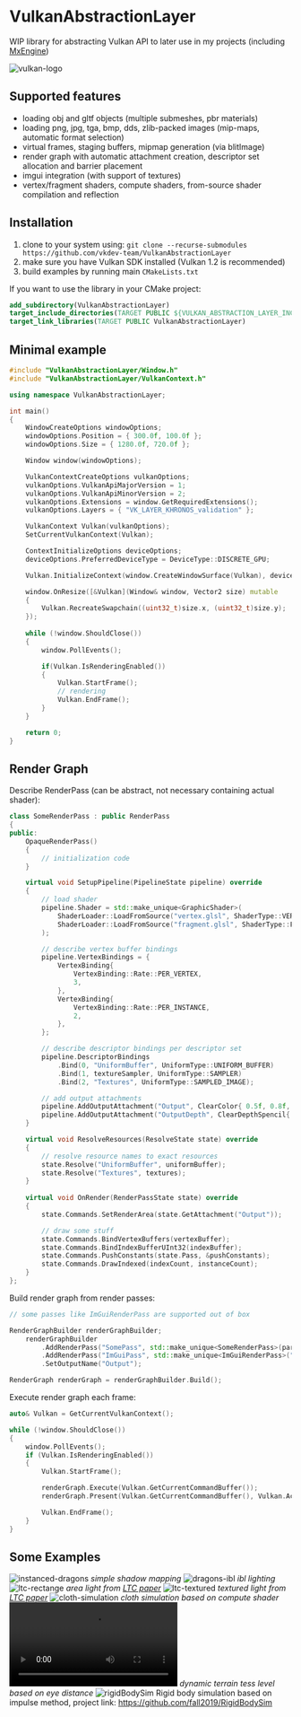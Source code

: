 # VulkanAbstractionLayer

WIP library for abstracting Vulkan API to later use in my projects (including [MxEngine](https://github.com/asc-community/MxEngine))

![vulkan-logo](preview/vulkan-logo.png)

## Supported features
- loading obj and gltf objects (multiple submeshes, pbr materials)
- loading png, jpg, tga, bmp, dds, zlib-packed images (mip-maps, automatic format selection)
- virtual frames, staging buffers, mipmap generation (via blitImage)
- render graph with automatic attachment creation, descriptor set allocation and barrier placement
- imgui integration (with support of textures)
- vertex/fragment shaders, compute shaders, from-source shader compilation and reflection

## Installation
1. clone to your system using: `git clone --recurse-submodules https://github.com/vkdev-team/VulkanAbstractionLayer`
2. make sure you have Vulkan SDK installed (Vulkan 1.2 is recommended)
3. build examples by running main `CMakeLists.txt`

If you want to use the library in your CMake project:
```cmake
add_subdirectory(VulkanAbstractionLayer)
target_include_directories(TARGET PUBLIC ${VULKAN_ABSTRACTION_LAYER_INCLUDE_DIR})
target_link_libraries(TARGET PUBLIC VulkanAbstractionLayer)
```

## Minimal example
```cpp
#include "VulkanAbstractionLayer/Window.h"
#include "VulkanAbstractionLayer/VulkanContext.h"

using namespace VulkanAbstractionLayer;

int main()
{
    WindowCreateOptions windowOptions;
    windowOptions.Position = { 300.0f, 100.0f };
    windowOptions.Size = { 1280.0f, 720.0f };

    Window window(windowOptions);

    VulkanContextCreateOptions vulkanOptions;
    vulkanOptions.VulkanApiMajorVersion = 1;
    vulkanOptions.VulkanApiMinorVersion = 2;
    vulkanOptions.Extensions = window.GetRequiredExtensions();
    vulkanOptions.Layers = { "VK_LAYER_KHRONOS_validation" };

    VulkanContext Vulkan(vulkanOptions);
    SetCurrentVulkanContext(Vulkan);

    ContextInitializeOptions deviceOptions;
    deviceOptions.PreferredDeviceType = DeviceType::DISCRETE_GPU;

    Vulkan.InitializeContext(window.CreateWindowSurface(Vulkan), deviceOptions);

    window.OnResize([&Vulkan](Window& window, Vector2 size) mutable
    { 
        Vulkan.RecreateSwapchain((uint32_t)size.x, (uint32_t)size.y); 
    });
    
    while (!window.ShouldClose())
    {
        window.PollEvents();

        if(Vulkan.IsRenderingEnabled())
        {
            Vulkan.StartFrame();
            // rendering
            Vulkan.EndFrame();
        }
    }

    return 0;
}
```

## Render Graph
Describe RenderPass (can be abstract, not necessary containing actual shader):
```cpp
class SomeRenderPass : public RenderPass
{    
public:
    OpaqueRenderPass()
    {
        // initialization code
    }

    virtual void SetupPipeline(PipelineState pipeline) override
    {
        // load shader
        pipeline.Shader = std::make_unique<GraphicShader>(
            ShaderLoader::LoadFromSource("vertex.glsl", ShaderType::VERTEX, ShaderLanguage::GLSL),
            ShaderLoader::LoadFromSource("fragment.glsl", ShaderType::FRAGMENT, ShaderLanguage::GLSL)
        );

        // describe vertex buffer bindings
        pipeline.VertexBindings = {
            VertexBinding{
                VertexBinding::Rate::PER_VERTEX,
                3,
            },
            VertexBinding{
                VertexBinding::Rate::PER_INSTANCE,
                2,
            },
        };

        // describe descriptor bindings per descriptor set
        pipeline.DescriptorBindings
            .Bind(0, "UniformBuffer", UniformType::UNIFORM_BUFFER)
            .Bind(1, textureSampler, UniformType::SAMPLER)
            .Bind(2, "Textures", UniformType::SAMPLED_IMAGE);

        // add output attachments
        pipeline.AddOutputAttachment("Output", ClearColor{ 0.5f, 0.8f, 1.0f, 1.0f });
        pipeline.AddOutputAttachment("OutputDepth", ClearDepthSpencil{ });
    }

    virtual void ResolveResources(ResolveState state) override
    {
        // resolve resource names to exact resources
        state.Resolve("UniformBuffer", uniformBuffer);
        state.Resolve("Textures", textures);
    }
    
    virtual void OnRender(RenderPassState state) override
    {
        state.Commands.SetRenderArea(state.GetAttachment("Output"));

        // draw some stuff
        state.Commands.BindVertexBuffers(vertexBuffer);
        state.Commands.BindIndexBufferUInt32(indexBuffer);
        state.Commands.PushConstants(state.Pass, &pushConstants);
        state.Commands.DrawIndexed(indexCount, instanceCount);
    }
};
```

Build render graph from render passes:
```cpp
// some passes like ImGuiRenderPass are supported out of box

RenderGraphBuilder renderGraphBuilder;
    renderGraphBuilder
        .AddRenderPass("SomePass", std::make_unique<SomeRenderPass>(parameters))
        .AddRenderPass("ImGuiPass", std::make_unique<ImGuiRenderPass>("Output"))
        .SetOutputName("Output");

RenderGraph renderGraph = renderGraphBuilder.Build();
```

Execute render graph each frame:
```cpp
auto& Vulkan = GetCurrentVulkanContext();

while (!window.ShouldClose())
{
    window.PollEvents();
    if (Vulkan.IsRenderingEnabled())
    {
        Vulkan.StartFrame();

        renderGraph.Execute(Vulkan.GetCurrentCommandBuffer());
        renderGraph.Present(Vulkan.GetCurrentCommandBuffer(), Vulkan.AcquireCurrentSwapchainImage(ImageUsage::TRANSFER_DISTINATION));

        Vulkan.EndFrame();
    }
}
```

## Some Examples
![instanced-dragons](preview/instanced-dragons.png)
*simple shadow mapping*
![dragons-ibl](preview/dragons-ibl.png)
*ibl lighting*
![ltc-rectange](preview/ltc-rectangle.png)
*area light from [LTC paper](https://eheitzresearch.wordpress.com/415-2/)*
![ltc-textured](preview/ltc-textured.png)
*textured light from [LTC paper](https://eheitzresearch.wordpress.com/415-2/)*
![cloth-simulation](preview/cloth-simulation.png)
*cloth simulation based on compute shader*
![dynamic-terrain-tessellation](preview/terrain.mp4)
*dynamic terrain tess level based on eye distance*
![rigidBodySim](https://media.githubusercontent.com/media/fall2019/RigidBodySim/main/result.gif)
Rigid body simulation based on impulse method, project link: https://github.com/fall2019/RigidBodySim

